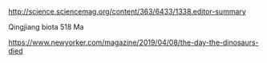 http://science.sciencemag.org/content/363/6433/1338.editor-summary

Qingjiang biota
518 Ma

https://www.newyorker.com/magazine/2019/04/08/the-day-the-dinosaurs-died
